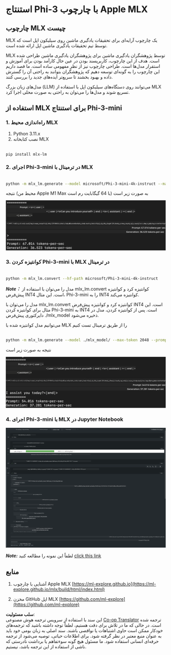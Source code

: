 <!--
CO_OP_TRANSLATOR_METADATA:
{
  "original_hash": "dcb656f3d206fc4968e236deec5d4384",
  "translation_date": "2025-05-07T14:36:51+00:00",
  "source_file": "md/01.Introduction/03/MLX_Inference.md",
  "language_code": "fa"
}
-->
# **استنتاج Phi-3 با چارچوب Apple MLX**

## **چارچوب MLX چیست**

MLX یک چارچوب آرایه‌ای برای تحقیقات یادگیری ماشین روی سیلیکون اپل است که توسط تیم تحقیقات یادگیری ماشین اپل ارائه شده است.

MLX توسط پژوهشگران یادگیری ماشین برای پژوهشگران یادگیری ماشین طراحی شده است. هدف از این چارچوب، کاربرپسند بودن در عین حال کارآمد بودن برای آموزش و استقرار مدل‌ها است. طراحی چارچوب نیز از نظر مفهومی ساده است. ما قصد داریم این چارچوب را به گونه‌ای توسعه دهیم که پژوهشگران بتوانند به راحتی آن را گسترش داده و بهبود بخشند تا سریع‌تر ایده‌های جدید را بررسی کنند.

مدل‌های زبان بزرگ (LLM) می‌توانند روی دستگاه‌های سیلیکون اپل با استفاده از MLX تسریع شوند و مدل‌ها را می‌توان به راحتی به صورت محلی اجرا کرد.

## **استفاده از MLX برای استنتاج Phi-3-mini**

### **1. راه‌اندازی محیط MLX**

1. Python 3.11.x  
2. نصب کتابخانه MLX

```bash

pip install mlx-lm

```

### **2. اجرای Phi-3-mini در ترمینال با MLX**

```bash

python -m mlx_lm.generate --model microsoft/Phi-3-mini-4k-instruct --max-token 2048 --prompt  "<|user|>\nCan you introduce yourself<|end|>\n<|assistant|>"

```

نتیجه (محیط من Apple M1 Max با 64 گیگابایت رم است) به صورت زیر است

![Terminal](../../../../../translated_images/01.5cf57df8f7407cf9281c0237f4e69c3728b8817253aad0835d14108b07c83c88.fa.png)

### **3. کوانتیزه کردن Phi-3-mini با MLX در ترمینال**

```bash

python -m mlx_lm.convert --hf-path microsoft/Phi-3-mini-4k-instruct

```

***Note：*** مدل را می‌توان با استفاده از mlx_lm.convert کوانتیزه کرد و کوانتیزه پیش‌فرض INT4 است. این مثال، Phi-3-mini را به INT4 کوانتیزه می‌کند.

مدل را می‌توان با mlx_lm.convert کوانتیزه کرد و کوانتیزه پیش‌فرض INT4 است. این مثال برای کوانتیزه کردن Phi-3-mini به INT4 است. پس از کوانتیزه کردن، مدل در دایرکتوری پیش‌فرض ./mlx_model ذخیره می‌شود.

می‌توانیم مدل کوانتیزه شده با MLX را از طریق ترمینال تست کنیم

```bash

python -m mlx_lm.generate --model ./mlx_model/ --max-token 2048 --prompt  "<|user|>\nCan you introduce yourself<|end|>\n<|assistant|>"

```

نتیجه به صورت زیر است

![INT4](../../../../../translated_images/02.7b188681a8eadbc111aba8d8006e4b3671788947a99a46329261e169dd2ec29f.fa.png)

### **4. اجرای Phi-3-mini با MLX در Jupyter Notebook**

![Notebook](../../../../../translated_images/03.b9705a3a5aaa89f9eb0ca04c1a4565dfe4a5e8cc68604227d2eab149fef1d3c7.fa.png)

***Note:*** لطفاً این نمونه را مطالعه کنید [click this link](../../../../../code/03.Inference/MLX/MLX_DEMO.ipynb)

## **منابع**

1. آشنایی با چارچوب Apple MLX [https://ml-explore.github.io](https://ml-explore.github.io/mlx/build/html/index.html)

2. مخزن GitHub اپل MLX [https://github.com/ml-explore](https://github.com/ml-explore)

**سلب مسئولیت**:  
این سند با استفاده از سرویس ترجمه هوش مصنوعی [Co-op Translator](https://github.com/Azure/co-op-translator) ترجمه شده است. در حالی که ما در تلاش برای دقت هستیم، لطفاً توجه داشته باشید که ترجمه‌های خودکار ممکن است حاوی اشتباهات یا نواقصی باشند. سند اصلی به زبان بومی خود باید به عنوان منبع معتبر در نظر گرفته شود. برای اطلاعات حیاتی، توصیه می‌شود از ترجمه حرفه‌ای انسانی استفاده شود. ما مسئول هیچ گونه سوءتفاهم یا برداشت نادرستی که ناشی از استفاده از این ترجمه باشد، نیستیم.